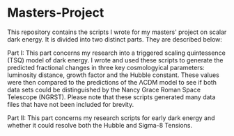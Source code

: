 # Masters-Project
This repository contains the scripts I wrote for my masters' project on scalar dark energy. It is divided into two distinct parts. They are described below:

Part I:
This part concerns my research into a triggered scaling quintessence (TSQ) model of dark energy. I wrote and used these scripts to generate the  predicted fractional changes in three key cosmologyical parameters: luminosity distance, growth factor and the Hubble constant. These values were then compared to the predictions of the ΛCDM model to see if both data sets could be distinguished by the Nancy Grace Roman Space Telescope (NGRST). Please note that these scripts generated many data files that have not been included for brevity. 

Part II: 
This part concerns my research scripts for early dark energy and whether it could resolve both the Hubble and Sigma-8 Tensions. 
